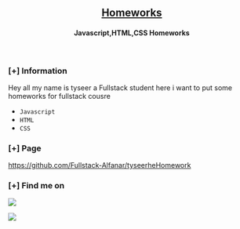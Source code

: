 <h2 align="center"><u>Homeworks</u></h2>

<h4 align="center"> Javascript,HTML,CSS Homeworks </h4>

<p align="center">
<br>
</p>

### [+] Information
Hey all my name is tyseer a Fullstack student here i want to put some homeworks for fullstack cousre

 - `Javascript`
 - `HTML`
 - `CSS`

### [+] Page 
<a href="https://github.com/Fullstack-Alfanar/tyseerheHomework">https://github.com/Fullstack-Alfanar/tyseerheHomework</a>

### [+] Find me on 
<a href="mailto:tyseerhe@gmail.com" target="_blank"><img src="https://img.shields.io/badge/Email-tyseerhe@gmail.com-blue?style=for-the-badge&logo=gmail"></a>

<a href="https://m.me/tyseer henawy" target="_blank"><img src="https://img.shields.io/badge/Messenger-tyseer henawy-blue?style=for-the-badge&logo=messenger"></a>
